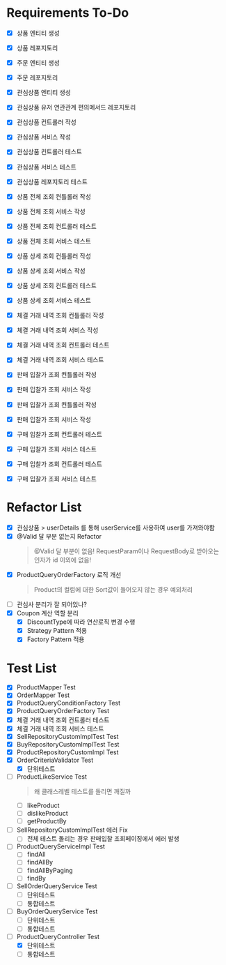 # Requirements To-Do

- [x] 상품 엔티티 생성
- [x] 상품 레포지토리
- [x] 주문 엔티티 생성
- [x] 주문 레포지토리

- [x] 관심상품 엔티티 생성
- [x] 관심상품 유저 연관관계 편의메서드 레포지토리
- [x] 관심상품 컨트롤러 작성
- [x] 관심상품 서비스 작성
- [x] 관심상품 컨트롤러 테스트
- [x] 관심상품 서비스 테스트
- [x] 관심상품 레포지토리 테스트

- [x] 상품 전체 조회 컨틀롤러 작성
- [x] 상품 전체 조회 서비스 작성
- [x] 상품 전체 조회 컨트롤러 테스트
- [x] 상품 전체 조회 서비스 테스트

- [x] 상품 상세 조회 컨틀롤러 작성
- [x] 상품 상세 조회 서비스 작성
- [x] 상품 상세 조회 컨트롤러 테스트
- [x] 상품 상세 조회 서비스 테스트

- [x] 체결 거래 내역 조회 컨틀롤러 작성
- [x] 체결 거래 내역 조회 서비스 작성
- [x] 체결 거래 내역 조회 컨트롤러 테스트
- [x] 체결 거래 내역 조회 서비스 테스트

- [x] 판매 입찰가 조회 컨틀롤러 작성
- [x] 판매 입찰가 조회 서비스 작성
- [x] 판매 입찰가 조회 컨틀롤러 작성
- [x] 판매 입찰가 조회 서비스 작성

- [x] 구매 입찰가 조회 컨트롤러 테스트
- [x] 구매 입찰가 조회 서비스 테스트
- [x] 구매 입찰가 조회 컨트롤러 테스트
- [x] 구매 입찰가 조회 서비스 테스트

# Refactor List

- [x] 관심상품 > userDetails 를 통해 userService를 사용하여 user를 가져와야함
- [x] @Valid 달 부분 없는지 Refactor
  > @Valid 달 부분이 없음! RequestParam이나 RequestBody로 받아오는 인자가 id 이외에 없음!
- [x] ProductQueryOrderFactory 로직 개선
  > Product의 컬럼에 대한 Sort값이 들어오지 않는 경우 예외처리
- [ ] 관심사 분리가 잘 되어있나?
- [x] Coupon 계산 역할 분리
    - [x] DiscountType에 따라 연산로직 변경 수행
    - [x] Strategy Pattern 적용
    - [x] Factory Pattern 적용

# Test List

- [x] ProductMapper Test
- [x] OrderMapper Test
- [x] ProductQueryConditionFactory Test
- [x] ProductQueryOrderFactory Test
- [x] 체결 거래 내역 조회 컨트롤러 테스트
- [x] 체결 거래 내역 조회 서비스 테스트
- [x] SellRepositoryCustomImplTest Test
- [x] BuyRepositoryCustomImplTest Test
- [x] ProductRepositoryCustomImpl Test
- [x] OrderCriteriaValidator Test
    - [x] 단위테스트
- [ ] ProductLikeService Test
  > 왜 클래스레벨 테스트를 돌리면 깨질까
    - [ ] likeProduct
    - [ ] dislikeProduct
    - [ ] getProductBy
- [ ] SellRepositoryCustomImplTest 에러 Fix
    - [ ] 전체 테스트 돌리는 경우 판매입찰 조회페이징에서 에러 발생
- [ ] ProductQueryServiceImpl Test
    - [ ] findAll
    - [ ] findAllBy
    - [ ] findAllByPaging
    - [ ] findBy
- [ ] SellOrderQueryService Test
    - [ ] 단위테스트
    - [ ] 통합테스트
- [ ] BuyOrderQueryService Test
    - [ ] 단위테스트
    - [ ] 통합테스트
- [ ] ProductQueryController Test
    - [x] 단위테스트
    - [ ] 통합테스트